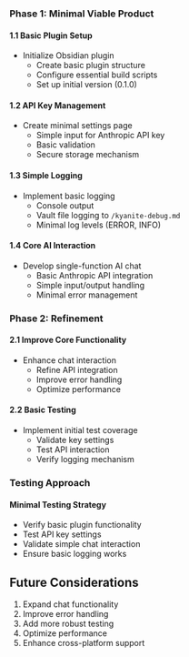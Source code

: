 ### Phase 1: Minimal Viable Product
#### 1.1 Basic Plugin Setup
- Initialize Obsidian plugin
  - Create basic plugin structure
  - Configure essential build scripts
  - Set up initial version (0.1.0)

#### 1.2 API Key Management
- Create minimal settings page
  - Simple input for Anthropic API key
  - Basic validation
  - Secure storage mechanism

#### 1.3 Simple Logging
- Implement basic logging
  - Console output
  - Vault file logging to `/kyanite-debug.md`
  - Minimal log levels (ERROR, INFO)

#### 1.4 Core AI Interaction
- Develop single-function AI chat
  - Basic Anthropic API integration
  - Simple input/output handling
  - Minimal error management
### Phase 2: Refinement
#### 2.1 Improve Core Functionality
- Enhance chat interaction
  - Refine API integration
  - Improve error handling
  - Optimize performance

#### 2.2 Basic Testing
- Implement initial test coverage
  - Validate key settings
  - Test API interaction
  - Verify logging mechanism
### Testing Approach
#### Minimal Testing Strategy
- Verify basic plugin functionality
- Test API key settings
- Validate simple chat interaction
- Ensure basic logging works
## Future Considerations
1. Expand chat functionality
2. Improve error handling
3. Add more robust testing
4. Optimize performance
5. Enhance cross-platform support
